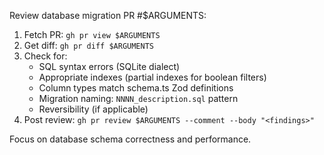 Review database migration PR #$ARGUMENTS:

1. Fetch PR: `gh pr view $ARGUMENTS`
2. Get diff: `gh pr diff $ARGUMENTS`
3. Check for:
   - SQL syntax errors (SQLite dialect)
   - Appropriate indexes (partial indexes for boolean filters)
   - Column types match schema.ts Zod definitions
   - Migration naming: `NNNN_description.sql` pattern
   - Reversibility (if applicable)
4. Post review: `gh pr review $ARGUMENTS --comment --body "<findings>"`

Focus on database schema correctness and performance.
